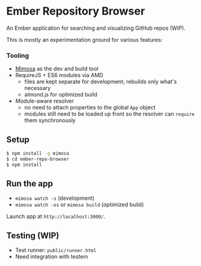 Ember Repository Browser
==================

An Ember application for searching and visualizing GitHub repos (WIP).

This is mostly an experimentation ground for various features:

### Tooling

- [Mimosa](http://mimosa.io) as the dev and build tool
- RequireJS + ES6 modules via AMD
  - files are kept separate for development; rebuilds only what's necessary
  - almond.js for optimized build
- Module-aware resolver
  - no need to attach properties to the global `App` object
  - modules still need to be loaded up front so the resolver can `require` them synchronously

## Setup

```bash
$ npm install -g mimosa
$ cd ember-repo-browser
$ npm install
```

## Run the app

- `mimosa watch -s` (development)
- `mimosa watch -os` or `mimosa build` (optimized build)

Launch app at `http://localhost:3000/`.

## Testing (WIP)

- Test runner: `public/runner.html`
- Need integration with testem
